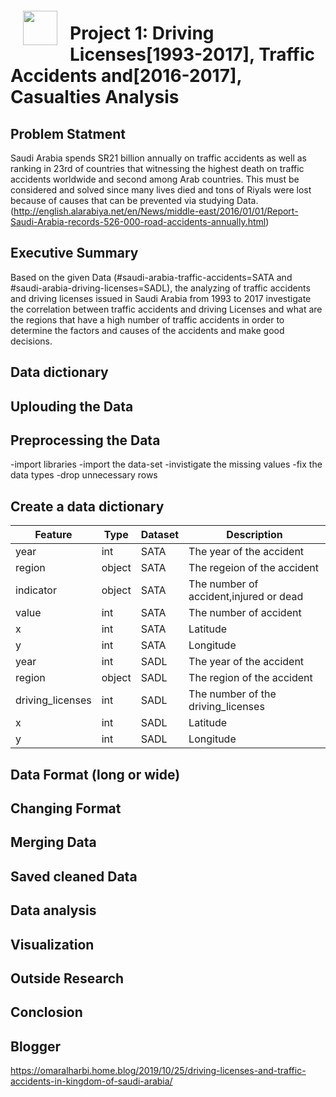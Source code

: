 <img src="http://imgur.com/1ZcRyrc.png" style="float: left; margin: 20px; height: 55px">

# Project 1: Driving Licenses[1993-2017], Traffic Accidents and[2016-2017], Casualties Analysis

## Problem Statment
Saudi Arabia spends SR21 billion annually on traffic accidents as well as ranking in 23rd of countries that witnessing the highest death on traffic accidents worldwide and second among Arab countries. This must be considered and solved since many lives died and tons of Riyals were lost because of causes that can be prevented via studying Data. (http://english.alarabiya.net/en/News/middle-east/2016/01/01/Report-Saudi-Arabia-records-526-000-road-accidents-annually.html)

## Executive Summary
Based on the given Data (#saudi-arabia-traffic-accidents=SATA and #saudi-arabia-driving-licenses=SADL), the analyzing of traffic accidents and driving licenses issued in Saudi Arabia from 1993 to 2017 investigate the correlation between traffic accidents and driving Licenses and what are the regions that have a high number of traffic accidents in order to determine the factors and causes of the accidents and make good decisions.


## Data dictionary 

## Uplouding the Data

## Preprocessing the Data 
-import libraries 
-import the data-set
-invistigate the missing values
-fix the data types
-drop unnecessary rows

## Create a data dictionary
|Feature|Type|Dataset|Description|
|---|---|---|---|
|year|int|SATA|The year of the accident|,
|region|object|SATA|The regeion of the accident|,
|indicator|object|SATA|The number of accident,injured or dead|,
|value|int|SATA|The number of accident|,
|x|int|SATA|Latitude|,
|y|int|SATA|Longitude|,
|year|int|SADL|The year of the accident|,
|region|object|SADL|The region of the accident|,
|driving_licenses|int|SADL|The number of the driving_licenses|,
|x|int|SADL|Latitude|,
|y|int|SADL|Longitude|

## Data Format (long or wide)

## Changing Format

## Merging Data 

## Saved cleaned Data 

## Data analysis

## Visualization

## Outside Research

## Conclosion

## Blogger 
https://omaralharbi.home.blog/2019/10/25/driving-licenses-and-traffic-accidents-in-kingdom-of-saudi-arabia/



